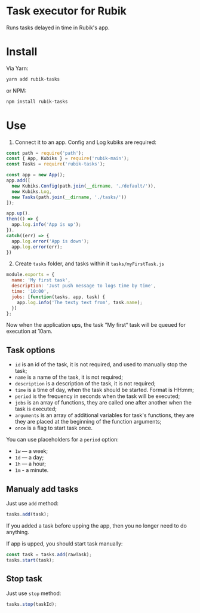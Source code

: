 # Task executor for Rubik
Runs tasks delayed in time in Rubik's app.

# Install
Via Yarn:
```sh
yarn add rubik-tasks
```
or NPM:
```sh
npm install rubik-tasks
```

# Use
1. Connect it to an app. Config and Log kubiks are required:
```js
const path = require('path');
const { App, Kubiks } = require('rubik-main');
const Tasks = require('rubik-tasks');

const app = new App();
app.add([
  new Kubiks.Config(path.join(__dirname, './default/')),
  new Kubiks.Log,
  new Tasks(path.join(__dirname, './tasks/'))
]);

app.up().
then(() => {
  app.log.info('App is up');
}).
catch((err) => {
  app.log.error('App is down');
  app.log.error(err);
})
```

2. Create `tasks` folder, and tasks within it
`tasks/myFirstTask.js`
```js
module.exports = {
  name: 'My first task',
  description: 'Just push message to logs time by time',
  time: '10:00',
  jobs: [function(tasks, app, task) {
    app.log.info('The texty text from', task.name);
  }]
};
```

Now when the application ups, the task ”My first“ task will be queued for execution at 10am.

## Task options
- `id` is an id of the task, it is not required, and used to manually stop the task;
- `name` is a name of the task, it is not required;
- `description` is a description of the task, it is not required;
- `time` is a time of day, when the task should be started. Format is HH:mm;
- `period` is the frequency in seconds when the task will be executed;
- `jobs` is an array of functions, they are called one after another when the task is executed;
- `arguments` is an array of additional variables for task's functions, they are they are placed at the beginning of the function arguments;
- `once` is a flag to start task once.

You can use placeholders for a `period` option:
- `1w` — a week;
- `1d` — a day;
- `1h` — a hour;
- `1m` - a minute.

## Manualy add tasks
Just use `add` method:
```js
tasks.add(task);
````
If you added a task before upping the app, then you no longer need to do anything.

If app is upped, you should start task manually:
```js
const task = tasks.add(rawTask);
tasks.start(task);
```

## Stop task
Just use `stop` method:
```js
tasks.stop(taskId);
```
